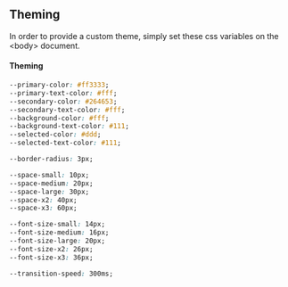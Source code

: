 ## Theming

In order to provide a custom theme, simply set these css variables on the &lt;body> document.

#### Theming
```css
--primary-color: #ff3333;
--primary-text-color: #fff;
--secondary-color: #264653;
--secondary-text-color: #fff;
--background-color: #fff;
--background-text-color: #111;
--selected-color: #ddd;
--selected-text-color: #111;

--border-radius: 3px;

--space-small: 10px;
--space-medium: 20px;
--space-large: 30px;
--space-x2: 40px;
--space-x3: 60px;

--font-size-small: 14px;
--font-size-medium: 16px;
--font-size-large: 20px;
--font-size-x2: 26px;
--font-size-x3: 36px;

--transition-speed: 300ms;
```